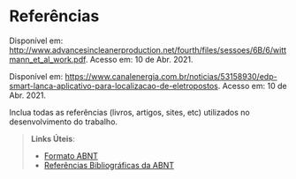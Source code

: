 # Referências

Disponível em: http://www.advancesincleanerproduction.net/fourth/files/sessoes/6B/6/wittmann_et_al_work.pdf. Acesso em: 10 de Abr. 2021.

Disponível em: https://www.canalenergia.com.br/noticias/53158930/edp-smart-lanca-aplicativo-para-localizacao-de-eletropostos. Acesso em: 10 de Abr. 2021. 

Inclua todas as referências (livros, artigos, sites, etc) utilizados no desenvolvimento do trabalho.

> **Links Úteis**:
> - [Formato ABNT](https://www.normastecnicas.com/abnt/trabalhos-academicos/referencias/)
> - [Referências Bibliográficas da ABNT](https://comunidade.rockcontent.com/referencia-bibliografica-abnt/)
